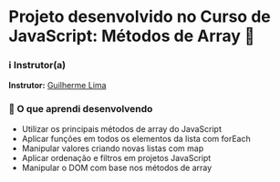 # Projeto desenvolvido no Curso de JavaScript: Métodos de Array 🚀

### ℹ️ Instrutor(a)
**Instrutor:** [Guilherme Lima](https://www.linkedin.com/in/guilherme-lima-developer/)

### 🚀 O que aprendi desenvolvendo
- Utilizar os principais métodos de array do JavaScript
- Aplicar funções em todos os elementos da lista com forEach
- Manipular valores criando novas listas com map
- Aplicar ordenação e filtros em projetos JavaScript
- Manipular o DOM com base nos métodos de array
